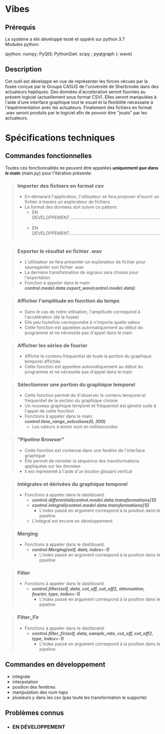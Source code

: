 # Vibes
## Prérequis
Le système a été développé testé et oppéré sur python 3.7<br />
Modules python:<br />

 ipython; numpy; PyQt5; PythonQwt; scipy ; pyqtgraph    (; wave)

## Description

Cet outil est développé en vue de représenter les forces vécues par la fusée
conçue par le Groupe CASUS de l'université de Sherbrooke dans des actuateurs haptiques.
Des données d'acceleration seront fournies au présent logiciel (actuellement sous format CSV).
Elles seront manipulées à l'aide d'une interface graphique tout le visuel et la flexibilité 
nécessaire à l'expérimentation avec les actuateurs.
Finalement des fichiers en format .wav seront produits par le logiciel afin de
pouvoir être "joués" par les actuateurs.


# Spécifications techniques  

## Commandes fonctionnelles
Toutes ces fonctionnalités ne peuvent être appelées ***uniquement que dans le main*** (main.py) pour l'itération présente:

> ### Importer des fichiers en format csv
>
> - En démarant l'application, l'utilisateur se fera proposer d'ouvrir un fichier à travers un explorateur de fichiers
> - Le format des données doit suivre ce pattern: 
>    - EN DEVELOPPEMENT..........................................................................
>    - EN DEVELOPPEMENT..........................................................................

> ### Exporter le résultat en fichier .wav
>
> - L'utilisateur se fera présenter un explorateur de fichier pour sauvegarder son fichier .wav
> - La dernière transformation de signaux sera choisie pour l'exportation
> - Fonction à appeler dans le main: ***control.model.data.export_wav(control.model.data)***

> ### Afficher l'amplitude en fonction du temps 
>
> - Dans le cas de notre utilisation, l'amplitude correspond à l'accélération (de la fusée)
> - Elle peu toutefois correspondre à n'importe quelle valeur
> - Cette fonction est appelées automatiquement au début du programme et ne nécessite pas d'appel dans le main

> ### Afficher les séries de fourier
>
> - Affiche le contenu fréquentiel de toute la portion du graphique temporel affichée
> - Cette fonction est appelées automatiquement au début du programme et ne nécessite pas d'appel dans le main

> ### Sélectionner une portion du graphique temporel
>
> - Cette fonction permet de d'observer le contenu temporel et fréquentiel de la section du graphique choisie
> - Un nouveau graphique temporel et fréquentiel est généré suite à l'appel de cette fonction
> - Fonctions à appeler dans le main: ***control.time_range_selections(0, 300)***
>    - Les valeurs à entrer sont en millisecondes

> ### "Pipeline Browser"
>
> - Cette fonction est contenue dans une fenêtre de l'interface graphique
> - Elle permet de revisiter la séquence des transformations appliquées sur les données
> - Il est représenté à l'aide d'un bouton glissant vertical

> ### Intégrales et dérivées du graphique temporel 
>
> - Fonctions à appeler dans le dashboard:
>    - ***control.differential(control.model.data.transformations[1])***
>    - ***control.integral(control.model.data.transformations[1])***
>       - L'index passé en argument correspond à la position dans le pipeline
>    - L'intégral est encore en développement

> ### Merging
>
> - Fonctions à appeler dans le dashboard:
>    - ***control.Merging(self, data, index=-1)***
>       - L'index passé en argument correspond à la position dans le pipeline
>    

> ### Filter
>
> - Fonctions à appeler dans le dashboard:
>    - ***control.filter(self, data, cut_off, cut_off2, attenuation, fourier, type, index=-1)***
>       - L'index passé en argument correspond à la position dans le pipeline

> ### Filter_Fir
>
> - Fonctions à appeler dans le dashboard:
>    - ***control.filter_fir(self, data, sample_rate, cut_off, cut_off2, type, index=-1)***
>       - L'index passé en argument correspond à la position dans le pipeline

## Commandes en développement
- integrale
- interpolation
- position des fenêtres
- manipulation des num-taps
- plusieurs y dans les csv (pas toute les transformation le supporte)

## Problèmes connus
- ### EN DÉVELOPPEMENT

